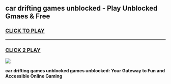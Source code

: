 
## car drifting games unblocked - Play Unblocked Gmaes & Free
<h3>
<a href="https://premium.freeplayer.one?title=car_drifting_games_unblocked&ref=20F">CLICK TO PLAY</a></h3>
<hr>

<h3>
<a href="https://premium.freeplayer.one?title=car_drifting_games_unblocked&ref=20F">CLICK 2 PLAY</a>
  
</h3>

<a href="https://premium.freeplayer.one?title=car_drifting_games_unblocked&ref=20F/"><img src="https://clearcache.store/games.png"></a>


**car drifting games unblocked games unblocked: Your Gateway to Fun and Accessible Online Gaming**
